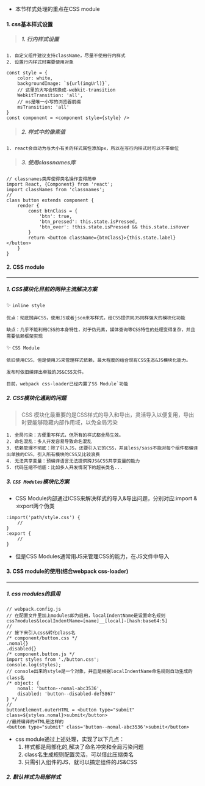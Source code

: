 - 本节样式处理的重点在CSS module

#### 1. css基本样式设置
> ##### 1. 行内样式设置
    1. 自定义组件建议支持className，尽量不使用行内样式
    2. 设置行内样式时需要使用对象
```
const style = {
    color: white,
    backgroundImage: `${url(imgUrl)}`,
    // 这里的大写会转换成-webkit-transition
    WebkitTransition: 'all',
    // ms是唯一小写的浏览器前缀
    msTransition: 'all'
}
const component = <component style={style} />
```
> ##### 2. 样式中的像素值
    1. react会自动为与大小有关的样式属性添加px，所以在写行内样式时可以不带单位
> ##### 3. 使用classnames库
```
// classnames类库使得类名操作变得简单
import React, {Component} from 'react';
import classNames from 'classnames';
//
class button extends component {
    render {
        const btnClass = {
            'btn': true,
            'btn_pressed': this.state.isPressed,
            'btn_over': !this.state.isPressed && this.state.isHover
        }
        return <button className={btnClass}>{this.state.label}</button>
    }
}
```

#### 2. CSS module
------
##### 1. CSS模块化目前的两种主流解决方案
✨ `inline style`

    优点：彻底抛弃CSS，使用JS或者json来写样式，给CSS提供同JS同样强大的模块化功能

    缺点：几乎不能利用CSS的本身特性，对于伪元素，媒体查询等CSS特性的处理变得复杂，并且需要依赖框架实现
    
✨   `CSS Module`
   
    依旧使用CSS，但是使用JS来管理样式依赖，最大程度的结合现有CSS生态&JS模块化能力。
    
    发布时依旧编译出单独的JS&CSS文件。
    
    目前，webpack css-loader已经内置了SS Module`功能

##### 2. CSS模块化遇到的问题
> CSS 模块化最重要的是CSS样式的导入和导出，灵活导入以便复用，导出时要能够隐藏内部作用域，以免全局污染

    1. 全局污染：方便重写样式，但所有的样式都全局生效。
    2. 命名混乱：多人开发容易导致命名混乱
    3. 依赖管理不彻底：除了引入JS，还要引入它的CSS，并且less/sass不能对每个组件都编译出单独的CSS，引入所有模块的CSS又比较浪费
    4. 无法共享变量：预编译语言无法提供跨JS&CSS共享变量的能力
    5. 代码压缩不彻底：比如多人开发情况下的超长类名...
##### 3. `CSS Modules`模块化方案
- CSS Module内部通过ICSS来解决样式的导入&导出问题，分别对应:import  &  :export两个伪类
```
:import('path/style.css') {
    //
}
:export {
    //
}
```
- 但是CSS Modules通常用JS来管理CSS的能力，在JS文件中导入

#### 3. CSS module的使用(结合webpack css-loader)
------
##### 1. css modules的启用
```
// webpack.config.js
// 在配置文件里加上modules即为启用，localIndentName是设置命名规则
css?modules&localIndentName=[name]__[local]-[hash:base64:5]
//
// 接下来引入css&转化class名
/* component/button.css */
.nomal{}
.disabled{}
/* component.button.js */
import styles from './button.css';
console.log(styles);
// console出来的style是一个对象，并且是根据localIndentName命名规则自动生成的class名
/* object: {
    nomal: 'button--nomal-abc3536',
    disabled: 'button--disabled-def5867'
} */
//
buttonElement.outerHTML = <button type="submit" class=${styles.nomal}>submit</button>
//最终编译的HTML是这样的
<button type="submit" class='button--nomal-abc3536'>submit</button>
```
- css module通过上述处理，实现了以下几点：
    1. 样式都是局部化的,解决了命名冲突和全局污染问题
    2. class名生成规则配置灵活，可以借此压缩类名
    3. 只需引入组件的JS，就可以搞定组件的JS&CSS

##### 2. 默认样式为局部样式
